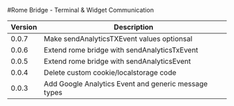 #Rome Bridge - Terminal & Widget Communication

| Version | Description                                          |
| ------- | ---------------------------------------------------- |
| 0.0.7   | Make sendAnalyticsTXEvent values optionsal           |
| 0.0.6   | Extend rome bridge with sendAnalyticsTxEvent         |
| 0.0.5   | Extend rome bridge with sendAnalyticsEvent           |
| 0.0.4   | Delete custom cookie/localstorage code               |
| 0.0.3   | Add Google Analytics Event and generic message types |

